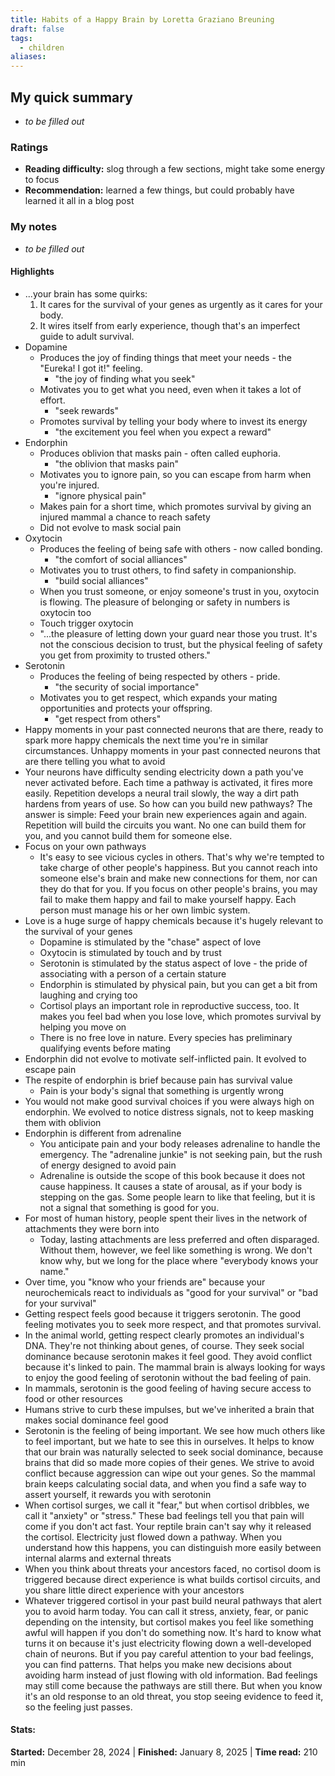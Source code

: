 ```yaml
---
title: Habits of a Happy Brain by Loretta Graziano Breuning
draft: false
tags:
  - children
aliases:
---
```

## My quick summary
- *to be filled out*

### Ratings
- **Reading difficulty:** slog through a few sections, might take some energy to focus
- **Recommendation:** learned a few things, but could probably have learned it all in a blog post

### My notes
- *to be filled out*

#### Highlights
- ...your brain has some quirks:
	1. It cares for the survival of your genes as urgently as it cares for your body.
	2. It wires itself from early experience, though that's an imperfect guide to adult survival.
- Dopamine
	- Produces the joy of finding things that meet your needs - the "Eureka! I got it!" feeling.
		- "the joy of finding what you seek"
	- Motivates you to get what you need, even when it takes a lot of effort.
		- "seek rewards"
	- Promotes survival by telling your body where to invest its energy
		- "the excitement you feel when you expect a reward"
- Endorphin
	- Produces oblivion that masks pain - often called euphoria.
		- "the oblivion that masks pain"
	- Motivates you to ignore pain, so you can escape from harm when you're injured.
		- "ignore physical pain"
	- Makes pain for a short time, which promotes survival by giving an injured mammal a chance to reach safety
	- Did not evolve to mask social pain
- Oxytocin
	- Produces the feeling of being safe with others - now called bonding.
		- "the comfort of social alliances"
	- Motivates you to trust others, to find safety in companionship.
		- "build social alliances"
	- When you trust someone, or enjoy someone's trust in you, oxytocin is flowing. The pleasure of belonging or safety in numbers is oxytocin too
	- Touch trigger oxytocin
	- "...the pleasure of letting down your guard near those you trust. It's not the conscious decision to trust, but the physical feeling of safety you get from proximity to trusted others."
- Serotonin
	- Produces the feeling of being respected by others - pride.
		- "the security of social importance"
	- Motivates you to get respect, which expands your mating opportunities and protects your offspring.
		- "get respect from others"
- Happy moments in your past connected neurons that are there, ready to spark more happy chemicals the next time you're in similar circumstances. Unhappy moments in your past connected neurons that are there telling you what to avoid
- Your neurons have difficulty sending electricity down a path you've never activated before. Each time a pathway is activated, it fires more easily. Repetition develops a neural trail slowly, the way a dirt path hardens from years of use. So how can you build new pathways? The answer is simple: Feed your brain new experiences again and again. Repetition will build the circuits you want. No one can build them for you, and you cannot build them for someone else.
- Focus on your own pathways
	- It's easy to see vicious cycles in others. That's why we're tempted to take charge of other people's happiness. But you cannot reach into someone else's brain and make new connections for them, nor can they do that for you. If you focus on other people's brains, you may fail to make them happy and fail to make yourself happy. Each person must manage his or her own limbic system.
- Love is a huge surge of happy chemicals because it's hugely relevant to the survival of your genes
	- Dopamine is stimulated by the "chase" aspect of love
	- Oxytocin is stimulated by touch and by trust
	- Serotonin is stimulated by the status aspect of love - the pride of associating with a person of a certain stature
	- Endorphin is stimulated by physical pain, but you can get a bit from laughing and crying too
	- Cortisol plays an important role in reproductive success, too. It makes you feel bad when you lose love, which promotes survival by helping you move on
	- There is no free love in nature. Every species has preliminary qualifying events before mating
- Endorphin did not evolve to motivate self-inflicted pain. It evolved to escape pain
- The respite of endorphin is brief because pain has survival value
	- Pain is your body's signal that something is urgently wrong
- You would not make good survival choices if you were always high on endorphin. We evolved to notice distress signals, not to keep masking them with oblivion
- Endorphin is different from adrenaline
	- You anticipate pain and your body releases adrenaline to handle the emergency. The "adrenaline junkie" is not seeking pain, but the rush of energy designed to avoid pain
	- Adrenaline is outside the scope of this book because it does not cause happiness. It causes a state of arousal, as if your body is stepping on the gas. Some people learn to like that feeling, but it is not a signal that something is good for you.
- For most of human history, people spent their lives in the network of attachments they were born into
	- Today, lasting attachments are less preferred and often disparaged. Without them, however, we feel like something is wrong. We don't know why, but we long for the place where "everybody knows your name."
- Over time, you "know who your friends are" because your neurochemicals react to individuals as "good for your survival" or "bad for your survival"
- Getting respect feels good because it triggers serotonin. The good feeling motivates you to seek more respect, and that promotes survival.
- In the animal world, getting respect clearly promotes an individual's DNA. They're not thinking about genes, of course. They seek social dominance because serotonin makes it feel good. They avoid conflict because it's linked to pain. The mammal brain is always looking for ways to enjoy the good feeling of serotonin without the bad feeling of pain.
- In mammals, serotonin is the good feeling of having secure access to food or other resources
- Humans strive to curb these impulses, but we've inherited a brain that makes social dominance feel good
- Serotonin is the feeling of being important. We see how much others like to feel important, but we hate to see this in ourselves. It helps to know that our brain was naturally selected to seek social dominance, because brains that did so made more copies of their genes. We strive to avoid conflict because aggression can wipe out your genes. So the mammal brain keeps calculating social data, and when you find a safe way to assert yourself, it rewards you with serotonin
- When cortisol surges, we call it "fear," but when cortisol dribbles, we call it "anxiety" or "stress." These bad feelings tell you that pain will come if you don't act fast. Your reptile brain can't say why it released the cortisol. Electricity just flowed down a pathway. When you understand how this happens, you can distinguish more easily between internal alarms and external threats
- When you think about threats your ancestors faced, no cortisol doom is triggered because direct experience is what builds cortisol circuits, and you share little direct experience with your ancestors
- Whatever triggered cortisol in your past build neural pathways that alert you to avoid harm today. You can call it stress, anxiety, fear, or panic depending on the intensity, but cortisol makes you feel like something awful will happen if you don't do something now. It's hard to know what turns it on because it's just electricity flowing down a well-developed chain of neurons. But if you pay careful attention to your bad feelings, you can find patterns. That helps you make new decisions about avoiding harm instead of just flowing with old information. Bad feelings may still come because the pathways are still there. But when you know it's an old response to an old threat, you stop seeing evidence to feed it, so the feeling just passes.

#### Stats:
**Started:** December 28, 2024 | **Finished:** January 8, 2025 | **Time read:** 210 min